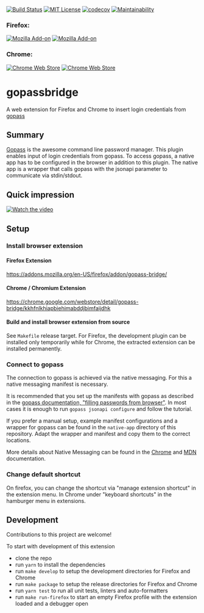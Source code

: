 [![Build Status](https://travis-ci.org/gopasspw/gopassbridge.svg?branch=master)](https://travis-ci.org/gopasspw/gopassbridge)
[![MIT License](https://img.shields.io/badge/license-MIT-blue.svg)](https://github.com/gopasspw/gopass/blob/master/LICENSE)
[![codecov](https://codecov.io/gh/gopasspw/gopassbridge/branch/master/graph/badge.svg)](https://codecov.io/gh/gopasspw/gopassbridge)
[![Maintainability](https://api.codeclimate.com/v1/badges/2dc6eded0845ab008be7/maintainability)](https://codeclimate.com/github/gopasspw/gopassbridge/maintainability)

### Firefox:
[![Mozilla Add-on](https://img.shields.io/amo/v/gopass-bridge.svg?colorB=45bf1e)](https://addons.mozilla.org/firefox/addon/gopass-bridge/)
[![Mozilla Add-on](https://img.shields.io/amo/d/gopass-bridge.svg)](https://addons.mozilla.org/firefox/addon/gopass-bridge/)

### Chrome:
[![Chrome Web Store](https://img.shields.io/chrome-web-store/v/kkhfnlkhiapbiehimabddjbimfaijdhk.svg?colorB=45bf1e)](https://chrome.google.com/webstore/detail/gopass-bridge/kkhfnlkhiapbiehimabddjbimfaijdhk)
[![Chrome Web Store](https://img.shields.io/chrome-web-store/users/kkhfnlkhiapbiehimabddjbimfaijdhk.svg)](https://chrome.google.com/webstore/detail/gopass-bridge/kkhfnlkhiapbiehimabddjbimfaijdhk)

# gopassbridge

A web extension for Firefox and Chrome to insert login credentials from [gopass](https://www.gopass.pw)

## Summary

[Gopass](https://github.com/gopasspw/gopass) is the awesome command line password manager. This plugin enables input of login credentials from gopass.
To access gopass, a native app has to be configured in the browser in addition to this plugin. 
The native app is a wrapper that calls gopass with the jsonapi parameter to communicate via stdin/stdout. 

## Quick impression

[![Watch the video](https://raw.github.com/gopasspw/gopassbridge/master/media/GopassBridgeWalkaroundPlaceholder.png)](https://youtu.be/ovOX_xP0d3s)

## Setup

### Install browser extension

#### Firefox Extension

https://addons.mozilla.org/en-US/firefox/addon/gopass-bridge/

#### Chrome / Chromium Extension

https://chrome.google.com/webstore/detail/gopass-bridge/kkhfnlkhiapbiehimabddjbimfaijdhk

#### Build and install browser extension from source

See `Makefile` release target. For Firefox, the development plugin can be installed only temporarily while for Chrome, the extracted extension can be installed permanently.

### Connect to gopass

The connection to gopass is achieved via the native messaging.
For this a native messaging manifest is necessary.

It is recommended that you set up the manifests with gopass as described in the [gopass documentation, "filling passwords from browser"](https://github.com/gopasspw/gopass/blob/master/docs/setup.md#filling-in-passwords-from-browser).
In most cases it is enough to run `gopass jsonapi configure` and follow the tutorial.

If you prefer a manual setup, example manifest configurations and a wrapper for gopass can be found in the `native-app` directory of this repository. 
Adapt the wrapper and manifest and copy them to the correct locations.

More details about Native Messaging can be found in the [Chrome](https://developer.chrome.com/apps/nativeMessaging) and [MDN](https://developer.mozilla.org/en-US/Add-ons/WebExtensions/Native_messaging) documentation.

### Change default shortcut

On firefox, you can change the shortcut via "manage extension shortcut" in the extension menu. 
In Chrome under "keyboard shortcuts" in the hamburger menu in extensions.

## Development

Contributions to this project are welcome!

To start with development of this extension
* clone the repo
* run `yarn` to install the dependencies
* run `make develop` to setup the development directories for Firefox and Chrome
* run `make package` to setup the release directories for Firefox and Chrome
* run `yarn test` to run all unit tests, linters and auto-formatters
* run `make run-firefox` to start an empty Firefox profile with the extension loaded and a debugger open
